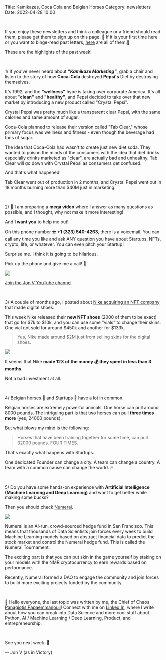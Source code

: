 Title: Kamikazes, Coca Cola and Belgian Horses
Category: newsletters 
Date: 2022-04-28 10:00

<br>

If you enjoy these newsletters and think a colleague or a friend should read them, please get them to sign up on this page. 📝
If it is your first time here or you want to binge-read past letters, [here](https://jon.io/category/newsletters) are all of them.📰

These are the highlights of the past week!

<br>

1/ If you've never heard about _**"Kamikaze Marketing"**_, grab a chair and listen to the story of how **Coca-Cola** destroyed **Pepsi's** Diet by destroying themselves.

It's 1992, and the **"wellness"** hype is taking over corporate America. It's all about "**clean"** and **"healthy"**, and Pepsi decided to take over that new market by introducing a new product called "Crystal Pepsi".

Crystal Pepsi was pretty much like a transparent clear Pepsi, with the same calories and same amount of sugar.

Coca-Cola planned to release their version called "Tab Clear," whose primary focus was wellness and fitness - even though the beverage had tons of sugar.

The idea that Coca-Cola had wasn't to create just new diet soda. They wanted to poison the minds of the consumers with the idea that diet drinks especially drinks marketed as "clear", are actually bad and unhealthy. Tab Clear will go down with Crystal Pepsi as consumers get confused.

And that's what happened!

Tab Clear went out of production in 2 months, and Crystal Pepsi went out in 18 months burning more than $40M just in marketing.

<br>

2/ 📢 I am preparing a **mega video** where I answer as many questions as possible, and I thought, why not make it more interesting!

And **I want you** to help me out!

On this phone number ☎️ **+1 (323) 540-4263**‬, there is a voicemail. You can call any time you like and ask ANY question you have about Startups, NFTs, crypto, life, or whatever. You can even pitch your Startup!

Surprise me. I think it is going to be hilarious.

Pick up the phone and give me a call! 🤙

![](https://sendfoxprod.b-cdn.net/media/1fVadptEUNafC7lR6CL4p1JGRRUWUTD3UfbaW0R816325)

[Join the Jon V YouTube channel](https://www.youtube.com/c/JonVlachogiannisJonVasinVictory)

<br>

3/ A couple of months ago, I posted about [Nike acquiring an NFT company](https://jon.io/nft-shoes-and-some-of-you-are-getting-free-books) that made digital shoes.

This week Nike released their **new NFT shoes** (2000 of them to be exact) that go for $7k to $10k, and you can use some "vials" to change their skins. One vial got sold for around $450k and another for $133k.

> Yes, Nike made around $2M just from selling skins for the digital shoes.

![](https://sendfoxprod.b-cdn.net/media/exqrbEOZ6CxUmhNylo7F2JMDGcO5ntt60Wb3ZVhI16325)

It seems that Nike **made 12X of the money 💰 they spent in less than 3 months.**

Not a bad investment at all.

<br>

4/ Belgian horses 🐎 and Startups 🚀 have a lot in common.

Belgian horses are extremely powerful animals. One horse can pull around 8000 pounds. The intriguing part is that two horses can pull **three times more** (yes, 24000 pounds).

But what blows my mind is the following:

> Horses that have been training together for some time, can pull 32000 pounds. FOUR TIMES.

That's exactly what happens with Startups.

One dedicated Founder can change a city. A team can change a country. A team with a common cause can change the world. 🔥

<br>

5/ Do you have some hands-on experience with **Artificial Intelligence (Machine Learning and Deep Learning)** and want to get better while making some bucks?

Then you should check [Numerai](https://numer.ai/).

![](https://sendfoxprod.b-cdn.net/media/G5Y9Qka1FZo6pynLkHtcLxB0n7NsKwBrfAhIn9W816325)

Numerai is an AI-run, crowd-sourced hedge fund in San Francisco. This means that thousands of Data Scientists join forces every week to build Machine Learning models based on abstract financial data to predict the stock market and control the Numerai hedge fund. This is called the Numerai Tournament.

The exciting part is that you can put skin in the game yourself by staking on your models with the NMR cryptocurrency to earn rewards based on performance.

Recently, Numerai formed a DAO to engage the community and join forces to build more exciting projects funded by the community.

<br>

👋 Hello everyone, the last topic was written by me, the Chief of Chaos [Panagiotis Papaemmanouil](https://www.linkedin.com/in/panagiotis-papaemmanouil/)!
Connect with me on [Linked In](https://www.linkedin.com/in/panagiotis-papaemmanouil/), where I write about how you can break into Data Science and more cool stuff about Python, AI / Machine Learning / Deep Learning, Product, and entrepreneurship.

<br>

See you next week. 🚀

-- Jon V (as in Victory)